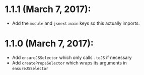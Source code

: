 # 1.1.1 (March 7, 2017):
- Add the `module` and `jsnext:main` keys so this actually imports.

# 1.1.0 (March 7, 2017):
- Add `ensureJSSelector` which only calls `.toJS` if necessary
- Add `createPropsSelector` which wraps its arguments in `ensureJSSelector`
